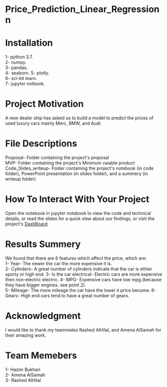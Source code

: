# Price_Prediction_Linear_Regressionn

# Installation  
1- python 3.7.  
2- numpy.  
3- pandas.  
4- seaborn. 
5- plotly.  
6- sci-kit learn.  
7- jupyter notbook.  

# Project Motivation  
A new dealer ship has asked us to build a model to predict the prices of used luxury cars mainly Merc, BMW, and Audi.

# File Descriptions  
Proposal- Folder containing the project's proposal  
MVP- Folder containing the project's Minimum vaiable product  
Code_Slides_writeup- Folder containing the project's notebook (in code folder), PowerPoint presentation (in slides folder), and a summery (in writeup folder)

# How To Interact With Your Project  
Open the notebook in jupyter notebook to view the code and technical details, or read the slides for a quick view about our findings, or visit the project's [DashBoard](https://used-luxury-cars.herokuapp.com/).


# Results Summery  
We found that there are 6 features which affect the price, which are:  
1- Year- The newer the car the more expensive it is.  
2- Cylinders- A great number of cylinders indicate that the car is ethier sporty or high end.
3- Is the car electrical- Electric cars are more expensive then non-electric electric.
4- MPG- Expensive cars have low mpg.(because they have bigger engines. see point 2).  
5- Mileage- The more mileage the car have the lower it price become.
6- Gears- High end cars tend to have a great number of gears.  

# Acknowledgment  
I would like to thank my teammates Rashed AlHilal, and Amena AlSamah for their amazing work.

# Team Memebers
1- Hazim Bukhari  
2- Amena AlSamah  
3- Rashed AlHilal
